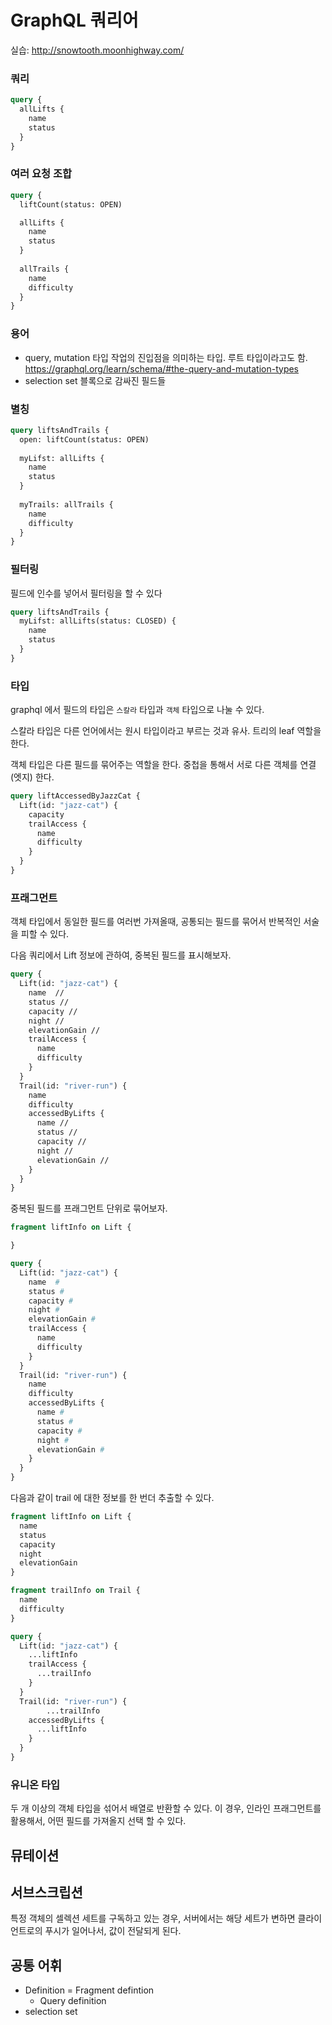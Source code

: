# GraphQL 쿼리어
실습: http://snowtooth.moonhighway.com/

### 쿼리 
```graphql
query {
  allLifts {
    name
    status
  }
}
```

### 여러 요청 조합
```graphql
query {
  liftCount(status: OPEN)

  allLifts {
    name
    status
  }
  
  allTrails {
    name
    difficulty
  }
}
```

### 용어
- query, mutation 타입
작업의 진입점을 의미하는 타입. 루트 타입이라고도 함.
https://graphql.org/learn/schema/#the-query-and-mutation-types
- selection set
블록으로 감싸진 필드들

### 별칭
```graphql
query liftsAndTrails {
  open: liftCount(status: OPEN)
  
  myLifst: allLifts {
    name
    status
  }
  
  myTrails: allTrails {
    name
    difficulty
  }
}
```

### 필터링
필드에 인수를 넣어서 필터링을 할 수 있다
```graphql
query liftsAndTrails {  
  myLifst: allLifts(status: CLOSED) {
    name
    status
  }
}
```

### 타입
graphql 에서 필드의 타입은 `스칼라` 타입과 `객체` 타입으로 나눌 수 있다. 

스칼라 타입은 다른 언어에서는 원시 타입이라고 부르는 것과 유사. 트리의 leaf 역할을 한다. 

객체 타입은 다른 필드를 묶어주는 역할을 한다. 중첩을 통해서 서로 다른 객체를 연결(엣지) 한다. 

```graphql
query liftAccessedByJazzCat {
  Lift(id: "jazz-cat") {
    capacity
    trailAccess {
      name
      difficulty
    }
  }
}
```

### 프래그먼트
객체 타입에서 동일한 필드를 여러번 가져올때, 
공통되는 필드를 묶어서 반복적인 서술을 피할 수 있다.

다음 쿼리에서 Lift 정보에 관하여,
중복된 필드를 표시해보자. 

```graphql
query {
  Lift(id: "jazz-cat") {
    name  //
    status //
    capacity //
    night //
    elevationGain //
    trailAccess {
      name
      difficulty
    }
  }
  Trail(id: "river-run") {
    name
    difficulty
    accessedByLifts {
      name //
      status //
      capacity //
      night //
      elevationGain //
    }
  }
}
```

중복된 필드를 프래그먼트 단위로 묶어보자.

```graphql
fragment liftInfo on Lift {

}

query {
  Lift(id: "jazz-cat") {
    name  #
    status #
    capacity #
    night #
    elevationGain #
    trailAccess {
      name
      difficulty
    }
  }
  Trail(id: "river-run") {
    name
    difficulty
    accessedByLifts {
      name #
      status #
      capacity #
      night #
      elevationGain #
    }
  }
}
```

다음과 같이 trail 에 대한 정보를 한 번더 추출할 수 있다. 

```graphql
fragment liftInfo on Lift {
  name
  status
  capacity
  night
  elevationGain
}

fragment trailInfo on Trail {
  name
  difficulty
}

query {
  Lift(id: "jazz-cat") {
    ...liftInfo
    trailAccess {
      ...trailInfo
    }
  }
  Trail(id: "river-run") {
		...trailInfo
    accessedByLifts {
      ...liftInfo
    }
  }
}
```

### 유니온 타입
두 개 이상의 객체 타입을 섞어서 배열로 반환할 수 있다.
이 경우, 인라인 프래그먼트를 활용해서, 어떤 필드를 가져올지 
선택 할 수 있다.

## 뮤테이션

## 서브스크립션
특정 객체의 셀렉션 세트를 구독하고 있는 경우, 
서버에서는 해당 세트가 변하면 클라이언트로의 푸시가 일어나서,
값이 전달되게 된다. 

## 공통 어휘
- Definition
  = Fragment defintion
  - Query definition
- selection set  
